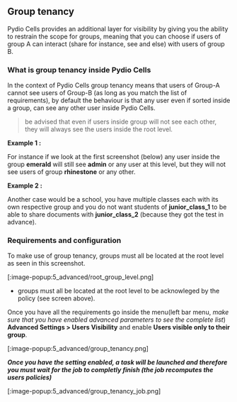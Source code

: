 ## Group tenancy

Pydio Cells provides an additional layer for visibility by giving you the ability to restrain the scope for groups, meaning that you can choose if users of group A can interact (share for instance, see and else) with users of group B.

### What is group tenancy inside Pydio Cells

In the context of Pydio Cells group tenancy means that users of Group-A cannot see users of Group-B (as long as you match the list of requirements), by default the behaviour is that any user even if sorted inside a group, can see any other user inside Pydio Cells.

> be advised that even if users inside group will not see each other, they will always see the users inside the root level.

**Example 1 :**

For instance if we look at the first screenshot (below) any user inside the group **emerald** will still see **admin** or any user at this level, but they will not see users of group **rhinestone** or any other.

**Example 2 :**

Another case would be a school, you have multiple classes each with its own respective group and you do not want students of **junior_class_1** to be able to share documents with **junior_class_2** (because they got the test in advance).

### Requirements and configuration

To make use of group tenancy, groups must all be located at the root level as seen in this screenshot.

[:image-popup:5_advanced/root_group_level.png]

* groups must all be located at the root level to be acknowleged by the policy (see screen above).

Once you have all the requirements go inside the menu(left bar menu, _make sure that you have enabled advanced parameters to see the complete list_) **Advanced Settings > Users Visibility** and enable **Users visible only to their group**.

[:image-popup:5_advanced/group_tenancy.png]

_**Once you have the setting enabled, a task will be launched and therefore you must wait for the job to completly finish (the job recomputes the users policies)**_

[:image-popup:5_advanced/group_tenancy_job.png]
